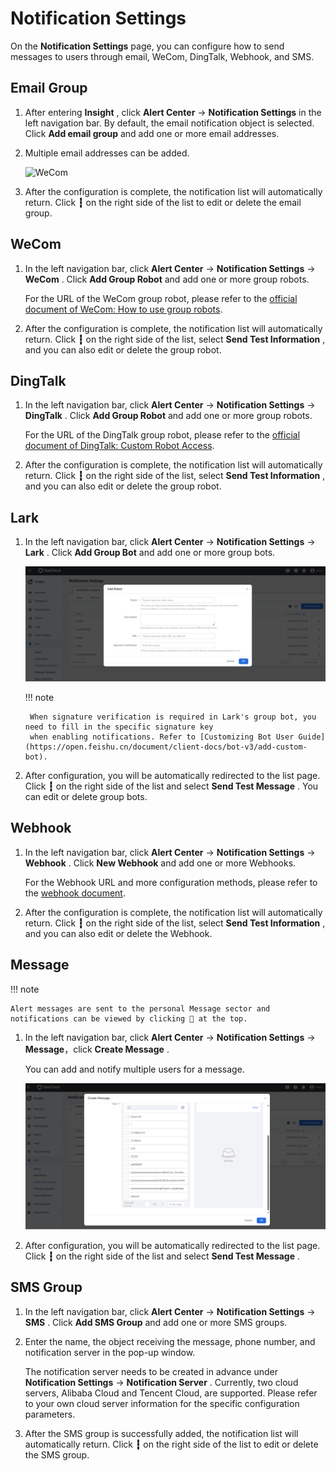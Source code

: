 # Notification Settings

On the __Notification Settings__ page, you can configure how to send messages to users through email, WeCom, DingTalk, Webhook, and SMS.

## Email Group

1. After entering __Insight__ , click __Alert Center__ -> __Notification Settings__ in the left navigation bar. 
   By default, the email notification object is selected. Click __Add email group__ and add one or more email addresses.

2. Multiple email addresses can be added.

    ![WeCom](https://docs.daocloud.io/daocloud-docs-images/docs/en/docs/insight/images/notify02.png)

3. After the configuration is complete, the notification list will automatically return. Click __┇__ on the right side 
   of the list to edit or delete the email group.

## WeCom

1. In the left navigation bar, click __Alert Center__ -> __Notification Settings__ -> __WeCom__ . Click __Add Group Robot__ and add one or more group robots.

    For the URL of the WeCom group robot, please refer to the [official document of WeCom: How to use group robots](https://developers.weixin.qq.com/doc/offiaccount/Getting_Started/Overview.html).

2. After the configuration is complete, the notification list will automatically return. Click __┇__ on the right side 
   of the list, select __Send Test Information__ , and you can also edit or delete the group robot.

## DingTalk

1. In the left navigation bar, click __Alert Center__ -> __Notification Settings__ -> __DingTalk__ . 
   Click __Add Group Robot__ and add one or more group robots.

    For the URL of the DingTalk group robot, please refer to the [official document of DingTalk: Custom Robot Access](https://developers.dingtalk.com/document/robots/custom-robot-access).

2. After the configuration is complete, the notification list will automatically return. Click __┇__ on the right 
   side of the list, select __Send Test Information__ , and you can also edit or delete the group robot.

## Lark

1. In the left navigation bar, click __Alert Center__ -> __Notification Settings__ -> __Lark__ . Click __Add Group Bot__ 
   and add one or more group bots.

    ![Lark](../images/notify-01.png)

    !!! note

        When signature verification is required in Lark's group bot, you need to fill in the specific signature key 
        when enabling notifications. Refer to [Customizing Bot User Guide](https://open.feishu.cn/document/client-docs/bot-v3/add-custom-bot).

2. After configuration, you will be automatically redirected to the list page. Click __┇__ on the right side of the list 
   and select __Send Test Message__ . You can edit or delete group bots.

## Webhook

1. In the left navigation bar, click __Alert Center__ -> __Notification Settings__ -> __Webhook__ . 
   Click __New Webhook__ and add one or more Webhooks.

    For the Webhook URL and more configuration methods, please refer to the [webhook document](https://github.com/webhooksite/webhook.site).

2. After the configuration is complete, the notification list will automatically return. Click __┇__ on the right side 
   of the list, select __Send Test Information__ , and you can also edit or delete the Webhook.

## Message

!!! note

    Alert messages are sent to the personal Message sector and notifications can be viewed by clicking 🔔 at the top.

1. In the left navigation bar, click __Alert Center__ -> __Notification Settings__ -> __Message__，click __Create Message__ .

    You can add and notify multiple users for a message.

    ![message](../images/notify-02.png)

2. After configuration, you will be automatically redirected to the list page. Click __┇__ on the right side of 
   the list and select __Send Test Message__ .

## SMS Group

1. In the left navigation bar, click __Alert Center__ -> __Notification Settings__ -> __SMS__ . Click __Add SMS Group__ 
   and add one or more SMS groups.

2. Enter the name, the object receiving the message, phone number, and notification server in the pop-up window.

    The notification server needs to be created in advance under __Notification Settings__ -> __Notification Server__ . 
    Currently, two cloud servers, Alibaba Cloud and Tencent Cloud, are supported. Please refer to your own 
    cloud server information for the specific configuration parameters.

3. After the SMS group is successfully added, the notification list will automatically return. Click __┇__ on the 
   right side of the list to edit or delete the SMS group.
